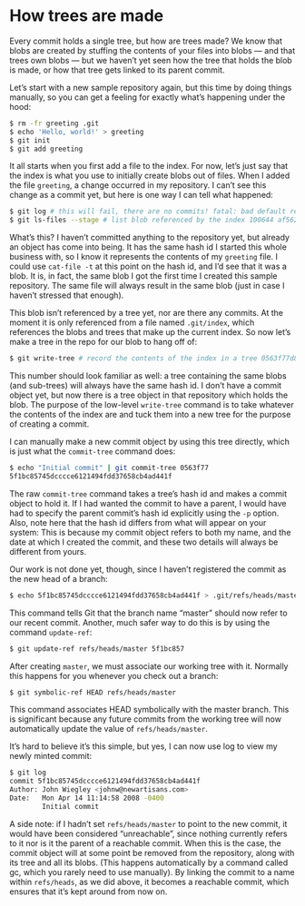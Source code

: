 # How trees are made

Every commit holds a single tree, but how are trees made? We know that blobs are created by stuffing the contents of your files into blobs — and that trees own blobs — but we haven’t yet seen how the tree that holds the blob is made, or how that tree gets linked to its parent commit.

Let’s start with a new sample repository again, but this time by doing things manually, so you can get a feeling for exactly what’s happening under the hood:

```bash
$ rm -fr greeting .git
$ echo 'Hello, world!' > greeting
$ git init
$ git add greeting
```

It all starts when you first add a file to the index. For now, let’s just say that the index is what you use to initially create blobs out of files. When I added the file `greeting`, a change occurred in my repository. I can’t see this change as a commit yet, but here is one way I can tell what happened:

```bash
$ git log # this will fail, there are no commits! fatal: bad default revision 'HEAD'
$ git ls-files --stage # list blob referenced by the index 100644 af5626b4a114abcb82d63db7c8082c3c4756e51b 0 greeting
```

What’s this? I haven’t committed anything to the repository yet, but already an object has come into being. It has the same hash id I started this whole business with, so I know it represents the contents of my `greeting` file. I could use `cat-file -t` at this point on the hash id, and I’d see that it was a blob. It is, in fact, the same blob I got the first time I created this sample repository. The same file will always result in the same blob (just in case I haven’t stressed that enough).

This blob isn’t referenced by a tree yet, nor are there any commits. At the moment it is only referenced from a file named `.git/index`, which references the blobs and trees that make up the current index. So now let’s make a tree in the repo for our blob to hang off of:

```bash
$ git write-tree # record the contents of the index in a tree 0563f77d884e4f79ce95117e2d686d7d6e282887
```

This number should look familiar as well: a tree containing the same blobs (and sub-trees) will always have the same hash id. I don’t have a commit object yet, but now there is a tree object in that repository which holds the blob. The purpose of the low-level `write-tree` command is to take whatever the contents of the index are and tuck them into a new tree for the purpose of creating a commit.

I can manually make a new commit object by using this tree directly, which is just what the `commit-tree` command does:

```bash
$ echo "Initial commit" | git commit-tree 0563f77
5f1bc85745dcccce6121494fdd37658cb4ad441f
```

The raw `commit-tree` command takes a tree’s hash id and makes a commit object to hold it. If I had wanted the commit to have a parent, I would have had to specify the parent commit’s hash id explicitly using the `-p` option. Also, note here that the hash id differs from what will appear on your system: This is because my commit object refers to both my name, and the date at which I created the commit, and these two details will always be different from yours.

Our work is not done yet, though, since I haven’t registered the commit as the new head of a branch:

```bash
$ echo 5f1bc85745dcccce6121494fdd37658cb4ad441f > .git/refs/heads/master
```

This command tells Git that the branch name “master” should now refer to our recent commit. Another, much safer way to do this is by using the command `update-ref`:

```bash
$ git update-ref refs/heads/master 5f1bc857
```

After creating `master`, we must associate our working tree with it. Normally this happens for you whenever you check out a branch:

```bash
$ git symbolic-ref HEAD refs/heads/master
```

This command associates HEAD symbolically with the master branch. This is significant because any future commits from the working tree will now automatically update the value of `refs/heads/master`.

It’s hard to believe it’s this simple, but yes, I can now use log to view my newly minted commit:

```bash
$ git log
commit 5f1bc85745dcccce6121494fdd37658cb4ad441f
Author: John Wiegley <johnw@newartisans.com>
Date:   Mon Apr 14 11:14:58 2008 -0400
        Initial commit
```

A side note: if I hadn’t set `refs/heads/master` to point to the new commit, it would have been considered “unreachable”, since nothing currently refers to it nor is it the parent of a reachable commit. When this is the case, the commit object will at some point be removed from the repository, along with its tree and all its blobs. (This happens automatically by a command called gc, which you rarely need to use manually). By linking the commit to a name within `refs/heads`, as we did above, it becomes a reachable commit, which ensures that it’s kept around from now on.
